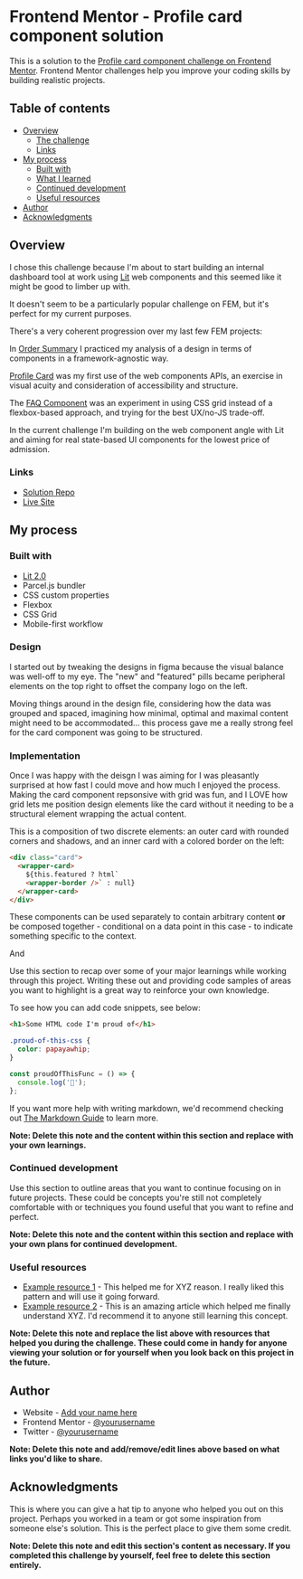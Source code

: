 # Frontend Mentor - Profile card component solution

This is a solution to the [Profile card component challenge on Frontend Mentor](https://www.frontendmentor.io/challenges/profile-card-component-cfArpWshJ). Frontend Mentor challenges help you improve your coding skills by building realistic projects.

## Table of contents

- [Overview](#overview)
  - [The challenge](#the-challenge)
  - [Links](#links)
- [My process](#my-process)
  - [Built with](#built-with)
  - [What I learned](#what-i-learned)
  - [Continued development](#continued-development)
  - [Useful resources](#useful-resources)
- [Author](#author)
- [Acknowledgments](#acknowledgments)

## Overview

I chose this challenge because I'm about to start building an internal dashboard tool at work using [Lit](https://lit.dev/) web components and this seemed like it might be good to limber up with.

It doesn't seem to be a particularly popular challenge on FEM, but it's perfect for my current purposes.

There's a very coherent progression over my last few FEM projects:

In [Order Summary](https://markup-mitchell.github.io/frontend-mentor---order-summary/) I practiced my analysis of a design in terms of components in a framework-agnostic way.

[Profile Card](https://markup-mitchell.github.io/fem-profile-card-component/) was my first use of the web components APIs, an exercise in visual acuity and consideration of accessibility and structure.

The [FAQ Component](https://markup-mitchell.github.io/fem-faq/) was an experiment in using CSS grid instead of a flexbox-based approach, and trying for the best UX/no-JS trade-off.

In the current challenge I'm building on the web component angle with Lit and aiming for real state-based UI components for the lowest price of admission.

### Links

- [Solution Repo](https://github.com/markup-mitchell/static-job-listings-master)
- [Live Site](https://festive-ride-8521cc.netlify.app/)

## My process

### Built with

- [Lit 2.0](https://lit.dev/)
- Parcel.js bundler
- CSS custom properties
- Flexbox
- CSS Grid
- Mobile-first workflow

### Design

I started out by tweaking the designs in figma because the visual balance was well-off to my eye. The "new" and "featured" pills became peripheral elements on the top right to offset the company logo on the left.

Moving things around in the design file, considering how the data was grouped and spaced, imagining how minimal, optimal and maximal content might need to be accommodated... this process gave me a really strong feel for the card component was going to be structured.

### Implementation

Once I was happy with the deisgn I was aiming for I was pleasantly surprised at how fast I could move and how much I enjoyed the process. Making the card component repsonsive with grid was fun, and I LOVE how grid lets me position design elements like the card without it needing to be a structural element wrapping the actual content.

This is a composition of two discrete elements: an outer card with rounded corners and shadows, and an inner card with a colored border on the left:

```HTML
<div class="card">
  <wrapper-card>
    ${this.featured ? html`
    <wrapper-border />` : null}
  </wrapper-card>
</div>
```

These components can be used separately to contain arbitrary content **or** be composed together - conditional on a data point in this case - to indicate something specific to the context.

And

Use this section to recap over some of your major learnings while working through this project. Writing these out and providing code samples of areas you want to highlight is a great way to reinforce your own knowledge.

To see how you can add code snippets, see below:

```html
<h1>Some HTML code I'm proud of</h1>
```

```css
.proud-of-this-css {
  color: papayawhip;
}
```

```js
const proudOfThisFunc = () => {
  console.log('🎉');
};
```

If you want more help with writing markdown, we'd recommend checking out [The Markdown Guide](https://www.markdownguide.org/) to learn more.

**Note: Delete this note and the content within this section and replace with your own learnings.**

### Continued development

Use this section to outline areas that you want to continue focusing on in future projects. These could be concepts you're still not completely comfortable with or techniques you found useful that you want to refine and perfect.

**Note: Delete this note and the content within this section and replace with your own plans for continued development.**

### Useful resources

- [Example resource 1](https://www.example.com) - This helped me for XYZ reason. I really liked this pattern and will use it going forward.
- [Example resource 2](https://www.example.com) - This is an amazing article which helped me finally understand XYZ. I'd recommend it to anyone still learning this concept.

**Note: Delete this note and replace the list above with resources that helped you during the challenge. These could come in handy for anyone viewing your solution or for yourself when you look back on this project in the future.**

## Author

- Website - [Add your name here](https://www.your-site.com)
- Frontend Mentor - [@yourusername](https://www.frontendmentor.io/profile/yourusername)
- Twitter - [@yourusername](https://www.twitter.com/yourusername)

**Note: Delete this note and add/remove/edit lines above based on what links you'd like to share.**

## Acknowledgments

This is where you can give a hat tip to anyone who helped you out on this project. Perhaps you worked in a team or got some inspiration from someone else's solution. This is the perfect place to give them some credit.

**Note: Delete this note and edit this section's content as necessary. If you completed this challenge by yourself, feel free to delete this section entirely.**
